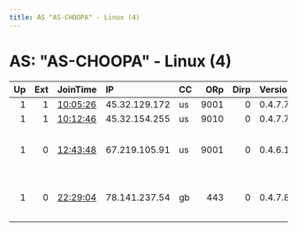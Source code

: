 ```yaml
---
title: AS "AS-CHOOPA" - Linux (4)
---
```


# AS: "AS-CHOOPA" - Linux (4)

|   Up |   Ext | JoinTime                                                                                              | IP            | CC   |   ORp |   Dirp | Version   | Contact                      | Nickname    |   eFamMembers |
|-----:|------:|:------------------------------------------------------------------------------------------------------|:--------------|:-----|------:|-------:|:----------|:-----------------------------|:------------|--------------:|
|    1 |     1 | [10:05:26](https://nusenu.github.io/OrNetStats/w/relay/26DB3074470B8F392154226E20F779AEB15666D9.html) | 45.32.129.172 | us   |  9001 |      0 | 0.4.7.7   | None                         | emailnode   |             1 |
|    1 |     1 | [10:12:46](https://nusenu.github.io/OrNetStats/w/relay/52165A285B29A989240AD12F4A967FC1B7C9654E.html) | 45.32.154.255 | us   |  9010 |      0 | 0.4.7.7   | None                         | slowparweeg |             1 |
|    1 |     0 | [12:43:48](https://nusenu.github.io/OrNetStats/w/relay/DEADF7C08B2A5B285E422E47289883419E8AF30F.html) | 67.219.105.91 | us   |  9001 |      0 | 0.4.6.10  | dox.is.op at protonmail d    | windirstat  |             1 |
|    1 |     0 | [22:29:04](https://nusenu.github.io/OrNetStats/w/relay/338422EE83790BE54B32B3EA501B69FEF7643512.html) | 78.141.237.54 | gb   |   443 |      0 | 0.4.7.8   | CRO &lt;wise dot sand AT fas | CROPOURTOR  |             1 |

